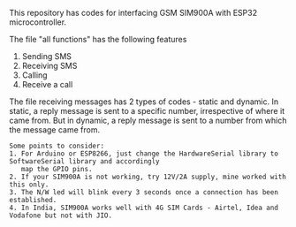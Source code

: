 This repository has codes for interfacing GSM SIM900A with ESP32 microcontroller.

The file "all functions" has the following features
1. Sending SMS
2. Receiving SMS
3. Calling
4. Receive a call
        
The file receiving messages has 2 types of codes - static and dynamic. In static, a reply message is sent to a specific number, irrespective of where it came from. But in dynamic, a reply message is sent to a number from which the message came from.

```
Some points to consider:
1. For Arduino or ESP8266, just change the HardwareSerial library to SoftwareSerial library and accordingly
   map the GPIO pins.
2. If your SIM900A is not working, try 12V/2A supply, mine worked with this only.
3. The N/W led will blink every 3 seconds once a connection has been established.
4. In India, SIM900A works well with 4G SIM Cards - Airtel, Idea and Vodafone but not with JIO.
```

